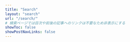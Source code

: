 ```yaml
---
title: "Search"
layout: "search"
url: "/search/"
# 検索ページでは目次や前後の記事へのリンクは不要なため非表示にする
showToc: false
showPostNavLinks: false
---
```

